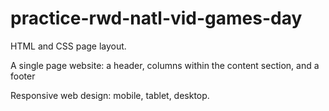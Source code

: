 # practice-rwd-natl-vid-games-day

HTML and CSS page layout.

A single page website: a header, columns within the content section, and a footer

Responsive web design: mobile, tablet, desktop.
